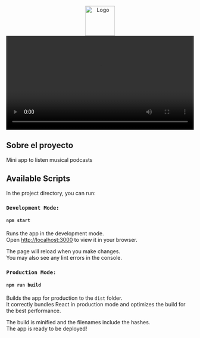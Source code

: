 <br />
<div align="center">
  <a href="https://github.com/othneildrew/Best-README-Template">
    <img src="https://upload.wikimedia.org/wikipedia/commons/thumb/4/47/React.svg/1200px-React.svg.png" alt="Logo" width="80" height="80">
  </a>

  <video autoplay src="demo.mov" width="100%"/>
</div>

## Sobre el proyecto
Mini app to listen musical podcasts

## Available Scripts

In the project directory, you can run:

### `Development Mode:`

#### `npm start`

Runs the app in the development mode.\
Open [http://localhost:3000](http://localhost:3000) to view it in your browser.

The page will reload when you make changes.\
You may also see any lint errors in the console.


### `Production Mode:`

#### `npm run build`

Builds the app for production to the `dist` folder.\
It correctly bundles React in production mode and optimizes the build for the best performance.

The build is minified and the filenames include the hashes.\
The app is ready to be deployed!